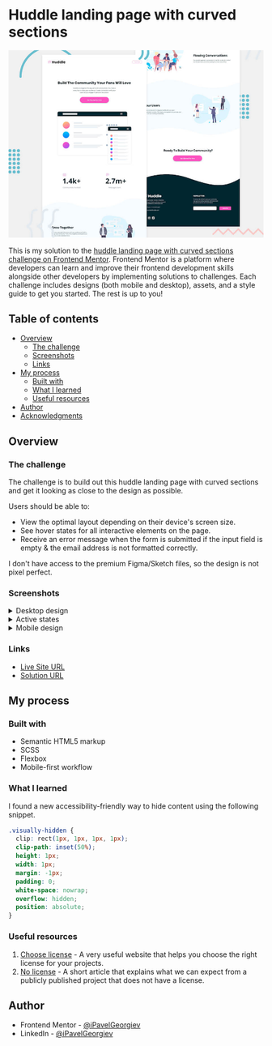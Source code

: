 # Huddle landing page with curved sections

![Responsive mockup](design/desktop-preview.jpg)

This is my solution to the [huddle landing page with curved sections challenge on Frontend Mentor](https://www.frontendmentor.io/challenges/huddle-landing-page-with-curved-sections-5ca5ecd01e82137ec91a50f2). Frontend Mentor is a platform where developers can learn and improve their frontend development skills alongside other developers by implementing solutions to challenges. Each challenge includes designs (both mobile and desktop), assets, and a style guide to get you started. The rest is up to you!

## Table of contents

- [Overview](#overview)
  - [The challenge](#the-challenge)
  - [Screenshots](#screenshots)
  - [Links](#links)
- [My process](#my-process)
  - [Built with](#built-with)
  - [What I learned](#what-i-learned)
  - [Useful resources](#useful-resources)
- [Author](#author)
- [Acknowledgments](#acknowledgments)

## Overview

### The challenge

The challenge is to build out this huddle landing page with curved sections and get it looking as close to the design as possible.

Users should be able to:

- View the optimal layout depending on their device's screen size.
- See hover states for all interactive elements on the page.
- Receive an error message when the form is submitted if the input field is empty & the email address is not formatted correctly.

I don't have access to the premium Figma/Sketch files, so the design is not pixel perfect.

### Screenshots

<details>
  <summary>Desktop design</summary>

  ![Screenshot of desktop view](design/desktop-design.jpg)
</details>

<details>
  <summary>Active states</summary>

  ![Screenshot of desktop view with active states](design/active-states.jpg)
</details>

<details>
  <summary>Mobile design</summary>

  ![Screenshot of mobile view](design/mobile-design.jpg)
</details>

### Links

- [Live Site URL](https://pavel-frontend-mentor.github.io/huddle-landing-page-with-curved-sections)
- [Solution URL](https://www.frontendmentor.io/solutions/huddle-landing-page-with-curved-sections-Es6A-XnWH)

## My process

### Built with

- Semantic HTML5 markup
- SCSS
- Flexbox
- Mobile-first workflow

### What I learned

I found a new accessibility-friendly way to hide content using the following snippet.

```css
.visually-hidden {
  clip: rect(1px, 1px, 1px, 1px);
  clip-path: inset(50%);
  height: 1px;
  width: 1px;
  margin: -1px;
  padding: 0;
  white-space: nowrap;
  overflow: hidden;
  position: absolute;
}
```

### Useful resources

1. [Choose license](https://choosealicense.com) - A very useful website that helps you choose the right license for your projects.
2. [No license](https://choosealicense.com/no-permission) - A short article that explains what we can expect from a publicly published project that does not have a license.

## Author

- Frontend Mentor - [@iPavelGeorgiev](https://www.frontendmentor.io/profile/iPavelGeorgiev)
- LinkedIn - [@iPavelGeorgiev](https://www.linkedin.com/in/ipavelgeorgiev)